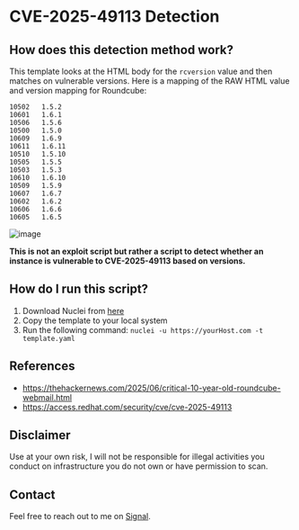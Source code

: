 # CVE-2025-49113 Detection

 ## How does this detection method work?

This template looks at the HTML body for the `rcversion` value and then matches on vulnerable versions. Here is a mapping of the RAW HTML value and version mapping for Roundcube:
```
10502	1.5.2
10601	1.6.1
10506	1.5.6
10500	1.5.0
10609	1.6.9
10611	1.6.11
10510	1.5.10
10505	1.5.5
10503	1.5.3
10610	1.6.10
10509	1.5.9
10607	1.6.7
10602	1.6.2
10606	1.6.6
10605	1.6.5
```

![image](https://github.com/user-attachments/assets/99f7736a-fc80-43fb-864f-14210638705d)

**This is not an exploit script but rather a script to detect whether an instance is vulnerable to CVE-2025-49113 based on versions.**

 ## How do I run this script?

1. Download Nuclei from [here](https://github.com/projectdiscovery/nuclei)
2. Copy the template to your local system
3. Run the following command: `nuclei -u https://yourHost.com -t template.yaml` 

## References

- https://thehackernews.com/2025/06/critical-10-year-old-roundcube-webmail.html
- https://access.redhat.com/security/cve/cve-2025-49113


## Disclaimer

Use at your own risk, I will not be responsible for illegal activities you conduct on infrastructure you do not own or have permission to scan.

## Contact

Feel free to reach out to me on [Signal](https://signal.me/#eu/0Qd68U1ivXNdWCF4hf70UYFo7tB0w-GQqFpYcyV6-yr4exn2SclB6bFeP7wTAxQw).
